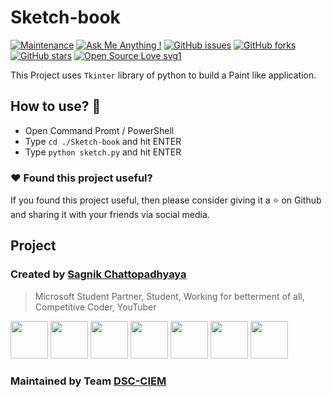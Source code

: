 # Sketch-book

[![Maintenance](https://img.shields.io/badge/Maintained%3F-yes-green.svg)](https://github.com/sagnik20/drawing-book/graphs/commit-activity) [![Ask Me Anything !](https://img.shields.io/badge/Ask%20me-anything-1abc9c.svg)](https://GitHub.com/sagnik20/ama) [![GitHub issues](https://img.shields.io/github/issues/sagnik20/drawing-book)](https://github.com/sagnik20/drawing-book/issues)
[![GitHub forks](https://img.shields.io/github/forks/sagnik20/drawing-book?style=social)](https://github.com/sagnik20/drawing-book/network) [![GitHub stars](https://img.shields.io/github/stars/sagnik20/drawing-book?style=social)](https://github.com/sagnik20/drawing-book/stargazers) [![Open Source Love svg1](https://badges.frapsoft.com/os/v1/open-source.svg?v=103)](https://github.com/ellerbrock/open-source-badges/)

This Project uses `Tkinter` library of python to build a Paint like application.

## How to use? :thinking:

- Open Command Promt / PowerShell 
- Type `cd ./Sketch-book` and hit ENTER
- Type `python sketch.py` and hit ENTER

### :heart: Found this project useful?

If you found this project useful, then please consider giving it a :star: on Github and sharing it with your friends via social media.

## Project 
### Created by [Sagnik Chattopadhyaya](https://github.com/sagnik20)
>Microsoft Student Partner, Student, Working for betterment of all, Competitive Coder, YouTuber

<a href="https://twitter.com/sagnik_20"><img src="https://github.com/tombryan/social-icon-font/blob/master/svg/twitter.svg?raw=true" width="60"></a>
<a href="https://www.linkedin.com/in/sagnik-chattopadhyaya/"><img src="https://github.com/tombryan/social-icon-font/blob/master/svg/linkedin.svg?raw=true" width="60"></a>
<a href="https://youtube.com/c/learnoverflow"><img src="https://github.com/tombryan/social-icon-font/blob/master/svg/youtube.svg?raw=true" width="60"></a>
<a href="https://medium.com/@meshagy18"><img src="https://github.com/shalinguyen/socialicious/blob/master/svg/icon_medium-sign.svg?raw=true" width="60"></a>
<a href="https://facebook.com/sagnik.chatterjee.9216"><img src="https://github.com/tombryan/social-icon-font/blob/master/svg/facebook.svg?raw=true" width="60"></a>
<a href="https://instagram.com/sagnik20"><img src="https://github.com/tombryan/social-icon-font/blob/master/svg/instagram.svg?raw=true" width="60"></a>
<a href="https://www.sagnik.engineer/"><img src="https://github.com/tombryan/social-icon-font/blob/master/svg/wordpress.svg?raw=true" width="60"></a>

### Maintained by Team [DSC-CIEM](https://dsc.community.dev/calcutta-institute-of-engineering-and-management/)

